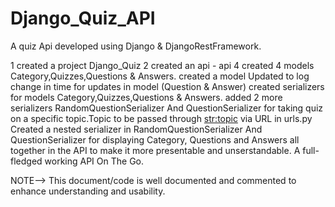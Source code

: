 # Django_Quiz_API
A quiz Api developed using Django & DjangoRestFramework.

1 created a project Django_Quiz 
2 created an api - api 
4 created 4 models Category,Quizzes,Questions & Answers.
created a model Updated to log change in time for updates in model (Question & Answer)
created serializers for models Category,Quizzes,Questions & Answers.
added 2 more serializers RandomQuestionSerializer And QuestionSerializer for taking quiz on a specific topic.Topic to be passed through <str:topic> via URL in urls.py
Created a nested serializer in RandomQuestionSerializer And QuestionSerializer for displaying Category, Questions and Answers all together in the API to make it more presentable and unserstandable.
A full-fledged working API On The Go.


NOTE--> This document/code is well documented and commented to enhance understanding and usability.
